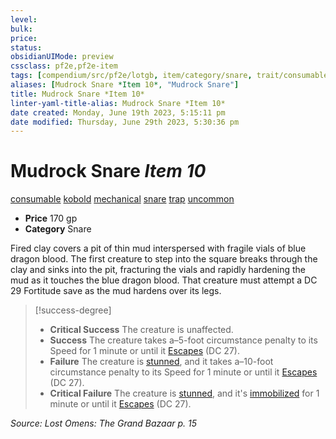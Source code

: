 ```yaml
---
level:
bulk:
price:
status:
obsidianUIMode: preview
cssclass: pf2e,pf2e-item
tags: [compendium/src/pf2e/lotgb, item/category/snare, trait/consumable, trait/kobold, trait/mechanical, trait/snare, trait/trap, trait/uncommon]
aliases: [Mudrock Snare *Item 10*, "Mudrock Snare"]
title: Mudrock Snare *Item 10*
linter-yaml-title-alias: Mudrock Snare *Item 10*
date created: Monday, June 19th 2023, 5:15:11 pm
date modified: Thursday, June 29th 2023, 5:30:36 pm
---
```


# Mudrock Snare *Item 10*

[consumable](rules/traits/consumable.md) [kobold](rules/traits/kobold-b1.md) [mechanical](rules/traits/mechanical.md) [snare](rules/traits/snare.md) [trap](rules/traits/trap.md) [uncommon](rules/traits/uncommon.md)  

- **Price** 170 gp
- **Category** Snare

Fired clay covers a pit of thin mud interspersed with fragile vials of blue dragon blood. The first creature to step into the square breaks through the clay and sinks into the pit, fracturing the vials and rapidly hardening the mud as it touches the blue dragon blood. That creature must attempt a DC 29 Fortitude save as the mud hardens over its legs.

> [!success-degree]
> - **Critical Success** The creature is unaffected.
> - **Success** The creature takes a–5-foot circumstance penalty to its Speed for 1 minute or until it [Escapes](rules/actions/escape.md) (DC 27).
> - **Failure** The creature is [stunned](rules/conditions.md#Stunned), and it takes a–10-foot circumstance penalty to its Speed for 1 minute or until it [Escapes](rules/actions/escape.md) (DC 27).
> - **Critical Failure** The creature is [stunned](rules/conditions.md#Stunned), and it's [immobilized](rules/conditions.md#Immobilized) for 1 minute or until it [Escapes](rules/actions/escape.md) (DC 27).

*Source: Lost Omens: The Grand Bazaar p. 15*
